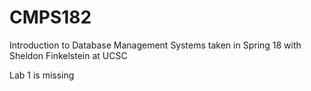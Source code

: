 # CMPS182
Introduction to Database Management Systems taken in Spring 18 with Sheldon Finkelstein at UCSC  

Lab 1 is missing
